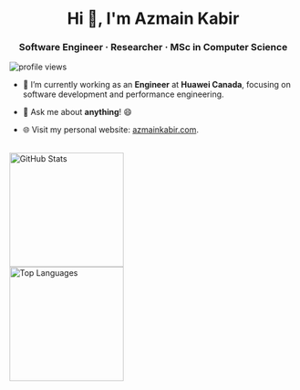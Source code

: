 <h1 align="center">Hi 👋, I'm Azmain Kabir</h1>
<h3 align="center">Software Engineer · Researcher · MSc in Computer Science</h3>

<p align="left"> <img src="https://komarev.com/ghpvc/?username=azmainkabir&label=Profile%20views&color=0e75b6&style=flat" alt="profile views" /> </p>

- 🔭 I’m currently working as an **Engineer** at **Huawei Canada**, focusing on software development and performance engineering.

- 💬 Ask me about **anything**! 😄

- 🌐 Visit my personal website: [azmainkabir.com](https://azmainkabir.com).

<br>

<div style="text-align: left;">
  <span style="display: inline-block; vertical-align: top; min-width: 320px; max-width: 100%; margin-right: 10px;">
    <img 
      src="https://github-readme-stats.vercel.app/api?username=azmainkabir&show_icons=true&locale=en&layout=compact&theme=radical" 
      alt="GitHub Stats" 
      height="200"
    />
  </span>
  <span style="display: inline-block; vertical-align: top; min-width: 320px; max-width: 100%;">
    <img 
      src="https://github-readme-stats.vercel.app/api/top-langs?username=azmainkabir&show_icons=true&locale=en&layout=compact&theme=radical" 
      alt="Top Languages" 
      height="200"
    />
  </span>
</div>
